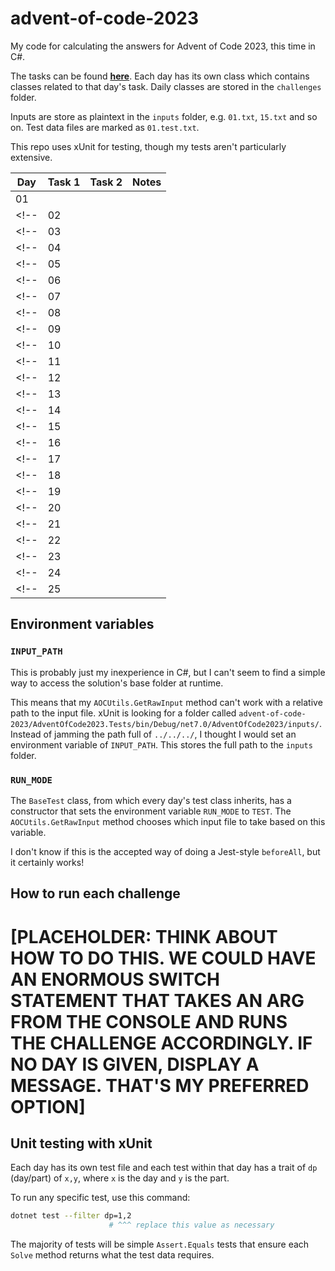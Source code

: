 # advent-of-code-2023

My code for calculating the answers for Advent of Code 2023, this time in C#.

The tasks can be found **[here](https://adventofcode.com/2023)**. Each day has its own class which contains classes related to that day's task. Daily classes are stored in the `challenges` folder.

Inputs are store as plaintext in the `inputs` folder, e.g. `01.txt`, `15.txt` and so on. Test data files are marked as `01.test.txt`.

This repo uses xUnit for testing, though my tests aren't particularly extensive.

| Day | Task 1 | Task 2 | Notes |
| --- | ------ | ------ | ----- |
| 01  |        |        |       |
<!-- | 02  |        |        |       | -->
<!-- | 03  |        |        |       | -->
<!-- | 04  |        |        |       | -->
<!-- | 05  |        |        |       | -->
<!-- | 06  |        |        |       | -->
<!-- | 07  |        |        |       | -->
<!-- | 08  |        |        |       | -->
<!-- | 09  |        |        |       | -->
<!-- | 10  |        |        |       | -->
<!-- | 11  |        |        |       | -->
<!-- | 12  |        |        |       | -->
<!-- | 13  |        |        |       | -->
<!-- | 14  |        |        |       | -->
<!-- | 15  |        |        |       | -->
<!-- | 16  |        |        |       | -->
<!-- | 17  |        |        |       | -->
<!-- | 18  |        |        |       | -->
<!-- | 19  |        |        |       | -->
<!-- | 20  |        |        |       | -->
<!-- | 21  |        |        |       | -->
<!-- | 22  |        |        |       | -->
<!-- | 23  |        |        |       | -->
<!-- | 24  |        |        |       | -->
<!-- | 25  |        |        |       | -->

<!-- ❌⭐ emojis to copy/paste -->

## Environment variables

### `INPUT_PATH`

This is probably just my inexperience in C#, but I can't seem to find a simple way to access the solution's base folder at runtime.

This means that my `AOCUtils.GetRawInput` method can't work with a relative path to the input file. xUnit is looking for a folder called `advent-of-code-2023/AdventOfCode2023.Tests/bin/Debug/net7.0/AdventOfCode2023/inputs/`. Instead of jamming the path full of `../../../`, I thought I would set an environment variable of `INPUT_PATH`. This stores the full path to the `inputs` folder.

### `RUN_MODE`

The `BaseTest` class, from which every day's test class inherits, has a constructor that sets the environment variable `RUN_MODE` to `TEST`. The `AOCUtils.GetRawInput` method chooses which input file to take based on this variable.

I don't know if this is the accepted way of doing a Jest-style `beforeAll`, but it certainly works!

## How to run each challenge

# [PLACEHOLDER: THINK ABOUT HOW TO DO THIS. WE COULD HAVE AN ENORMOUS SWITCH STATEMENT THAT TAKES AN ARG FROM THE CONSOLE AND RUNS THE CHALLENGE ACCORDINGLY. IF NO DAY IS GIVEN, DISPLAY A MESSAGE. THAT'S MY PREFERRED OPTION]

## Unit testing with xUnit

Each day has its own test file and each test within that day has a trait of `dp` (day/part) of `x,y`, where `x` is the day and `y` is the part.

To run any specific test, use this command:

```sh
dotnet test --filter dp=1,2
                      # ^^^ replace this value as necessary
```

The majority of tests will be simple `Assert.Equals` tests that ensure each `Solve` method returns what the test data requires.
